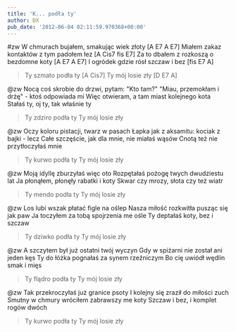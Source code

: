 ```yaml
---
title: 'K... podła ty'
author: DX
pub_date: '2012-06-04 02:11:59.970368+00:00'
---
```


#zw
W chmurach bujałem, smakując wiek złoty [A E7 A E7]
Miałem zakaz kontaktów z tym padołem łez [A Cis7 fis E7]
Za to dbałem z rozkoszą o bezdomne koty [A E7 A E7]
I ogródek gdzie rósł szczaw i bez [fis E7 A]
>Ty szmato podła ty [A Cis7]
>Ty mój losie zły [D E7 A]

@zw
Nocą coś skrobie do drzwi, pytam: "Kto tam?"
"Miau, przemokłam i drżę" - ktoś odpowiada mi
Więc otwieram, a tam miast kolejnego kota
Stałaś ty, oj ty, tak właśnie ty
>Ty zdziro podła ty
>Ty mój losie zły

@zw
Oczy koloru pistacji, twarz w pasach
Łapka jak z aksamitu: kociak z bajki - lecz
Całe szczęście, jak dla mnie, nie miałaś wąsów
Cnotą też nie przytłoczyłaś mnie
>Ty kurwo podła ty
>Ty mój losie zły

@zw
Moją idyllę zburzyłaś więc oto
Rozpętałaś pożogę twych dwudziestu lat
Ja płonąłem, płonęły rabatki i koty
Skwar czy mrozy, słota czy też wiatr
>Ty mendo podła ty
>Ty mój losie zły

@zw
Los lubi wszak płatać figle na oślep
Nasza miłość rozkwitła pusząc się jak paw
Ja toczyłem za tobą spojrzenia me ośle
Ty deptałaś koty, bez i szczaw
>Ty dziwko podła ty
>Ty mój losie zły

@zw
A szczytem był już ostatni twój wyczyn
Gdy w spiżarni nie został ani jeden kęs
Ty do łóżka pognałaś za synem rzeźniczym
Bo cię uwiódł wędlin smak i mięs
>Ty flądro podła ty
>Ty mój losie zły

@zw
Tak przekroczyłaś już granice psoty
I kolejny się zraził do miłości zuch
Smutny w chmury wróciłem zabrawszy me koty
Szczaw i bez, i komplet rogów dwóch
>Ty kurwo podła ty
>Ty mój losie zły